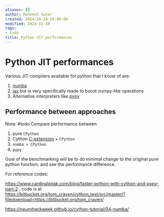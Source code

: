 ```yaml
---
aliases: []
author: Maneesh Sutar
created: 2024-10-20 19:00:00
modified: 2024-11-30
tags:
- todo
title: Python JIT performances
---
```


# Python JIT performances

Various JIT compilers available for python that I know of are:

1. [numba](https://github.com/numba/numba)
1. [jax](https://github.com/jax-ml/jax) but is very specifically made to boost numpy-like operations
1. Alternative interpreters like [pypy](pypy.md)

## Performance between approaches

Note: #todo  Compare performance between

1. pure `CPython`
1. Cython [C-extension](python_and_c.md)  + `CPython`
1. `numba + CPython`
1. `pypy`

Goal of the benchmarking will be to do minimal change to the original pure python function, and see the performance difference.

For reference codes:

https://www.cardinalpeak.com/blog/faster-python-with-cython-and-pypy-part-2 , code is at https://bitbucket.org/tom_craven/cython_test/src/master/?filedownload=https://bitbucket.org/tom_craven/

https://neurohackweek.github.io/cython-tutorial/04-numba/
